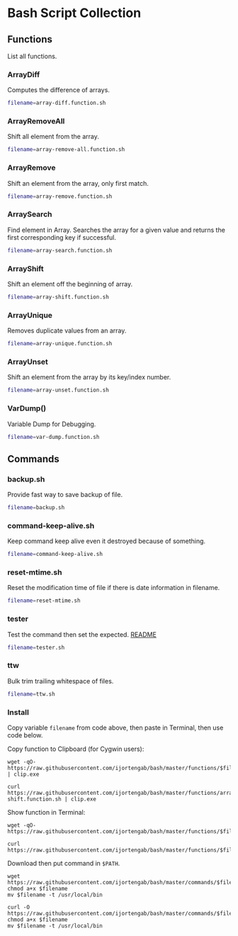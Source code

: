 # Bash Script Collection

## Functions

List all functions.

### ArrayDiff

Computes the difference of arrays.

```sh
filename=array-diff.function.sh
```

### ArrayRemoveAll

Shift all element from the array.

```sh
filename=array-remove-all.function.sh
```

### ArrayRemove

Shift an element from the array, only first match.

```sh
filename=array-remove.function.sh
```

### ArraySearch

Find element in Array. Searches the array for a given value and returns the first corresponding key if successful.

```sh
filename=array-search.function.sh
```

### ArrayShift

Shift an element off the beginning of array.

```sh
filename=array-shift.function.sh
```

### ArrayUnique

Removes duplicate values from an array.

```sh
filename=array-unique.function.sh
```

### ArrayUnset

Shift an element from the array by its key/index number.

```sh
filename=array-unset.function.sh
```

### VarDump()

Variable Dump for Debugging.

```sh
filename=var-dump.function.sh
```

## Commands

### backup.sh

Provide fast way to save backup of file.

```sh
filename=backup.sh
```

### command-keep-alive.sh

Keep command keep alive even it destroyed because of something.

```sh
filename=command-keep-alive.sh
```

### reset-mtime.sh

Reset the modification time of file if there is date information in filename.

```sh
filename=reset-mtime.sh
```

### tester

Test the command then set the expected. [README](https://github.com/ijortengab/bash/tree/master/commands/tester/dev)

```sh
filename=tester.sh
```

### ttw

Bulk trim trailing whitespace of files.

```sh
filename=ttw.sh
```

### Install

Copy variable `filename` from code above, then paste in Terminal, then use code below.

Copy function to Clipboard (for Cygwin users):

```
wget -qO- https://raw.githubusercontent.com/ijortengab/bash/master/functions/$filename | clip.exe
```

```
curl https://raw.githubusercontent.com/ijortengab/bash/master/functions/array-shift.function.sh | clip.exe
```

Show function in Terminal:

```
wget -qO- https://raw.githubusercontent.com/ijortengab/bash/master/functions/$filename
```

```
curl https://raw.githubusercontent.com/ijortengab/bash/master/functions/$filename
```

Download then put command in `$PATH`.

```
wget https://raw.githubusercontent.com/ijortengab/bash/master/commands/$filename
chmod a+x $filename
mv $filename -t /usr/local/bin
```

```
curl -O https://raw.githubusercontent.com/ijortengab/bash/master/commands/$filename
chmod a+x $filename
mv $filename -t /usr/local/bin
```
